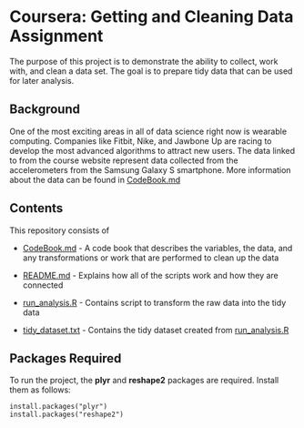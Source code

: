 Coursera: Getting and Cleaning Data Assignment
==============================================

The purpose of this project is to demonstrate the ability to collect,
work with, and clean a data set. The goal is to prepare tidy data that
can be used for later analysis.

Background
----------

One of the most exciting areas in all of data science right now is
wearable computing. Companies like Fitbit, Nike, and Jawbone Up are
racing to develop the most advanced algorithms to attract new users. The
data linked to from the course website represent data collected from the
accelerometers from the Samsung Galaxy S smartphone. More information
about the data can be found in [CodeBook.md](https://github.com/nchin212/Coursera-Getting-and-Cleaning-Data-Assignment/blob/master/CodeBook.md)

Contents
--------

This repository consists of

-   [CodeBook.md](https://github.com/nchin212/Coursera-Getting-and-Cleaning-Data-Assignment/blob/master/CodeBook.md) - A code book that describes the variables, the
    data, and any transformations or work that are performed to clean up
    the data

-   [README.md](https://github.com/nchin212/Coursera-Getting-and-Cleaning-Data-Assignment/blob/master/README.md) - Explains how all of the scripts work and how they
    are connected

-   [run\_analysis.R](https://github.com/nchin212/Coursera-Getting-and-Cleaning-Data-Assignment/blob/master/run\_analysis.R) - Contains script to transform the raw data into
    the tidy data

-   [tidy\_dataset.txt](https://github.com/nchin212/Coursera-Getting-and-Cleaning-Data-Assignment/blob/master/tidy\_dataset.txt) - Contains the tidy dataset created from
    [run\_analysis.R](https://github.com/nchin212/Coursera-Getting-and-Cleaning-Data-Assignment/blob/master/run\_analysis.R)

Packages Required
-----------------

To run the project, the **plyr** and **reshape2** packages are required.
Install them as follows:

    install.packages("plyr")
    install.packages("reshape2")
